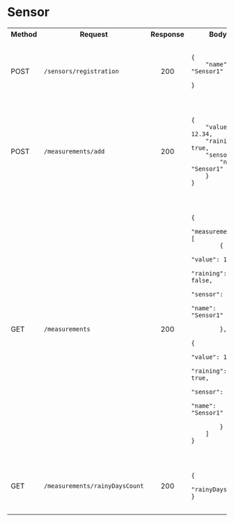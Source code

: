 # Sensor
 <table>
  <tr>
    <th>Method</th>
    <th>Request</th>
    <th>Response</th>
    <th>Body</th>
  </tr>
  
   <tr>
    <td>POST</td>
    <td><code>/sensors/registration</code></td>
    <td align="center">200</td>
    <td><pre><code>
{
    "name": "Sensor1" </br>
}
    </code></pre></td>
  </tr>
  
  <tr>
   <td>POST</td>
    <td><code>/measurements/add</code></td>
    <td align="center">200</td>
    <td><pre><code>
{
    "value": 12.34,
    "raining": true,
    "sensor": {
        "name": "Sensor1"
    }
}
    </code></pre></td>
  </tr>
  
  <tr>
   <td>GET</td>
    <td><code>/measurements</code></td>
    <td align="center">200</td>
    <td><pre><code>
{
    "measurements": [
        {
            "value": 18.46,
            "raining": false,
            "sensor": {
                "name": "Sensor1"         
            }
        },
                {
            "value": 16.27,
            "raining": true,
            "sensor": {
                "name": "Sensor1"
            }
        }
    ]
}
   </code></pre></td>
  </tr>
    
   <tr>
    <td>GET</td>
    <td><code>/measurements/rainyDaysCount</code></td>
    <td align="center">200</td>
    <td><pre><code>
{
    "rainyDays": 41
}
   </code></pre></td>
  </tr>

</table>
 
\
&nbsp;
\
&nbsp;







                                                                                                     
                                                                                                     

